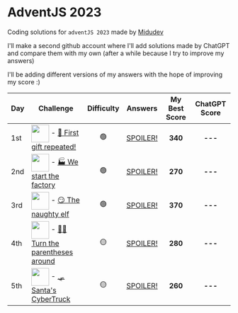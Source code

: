 # AdventJS 2023

Coding solutions for `adventJS 2023` made by [Midudev](https://github.com/midudev)

I'll make a second github account where I'll add solutions made by ChatGPT and compare them with my own (after a while because I try to improve my answers)

I'll be adding different versions of my answers with the hope of improving my score :)

| Day | Challenge | Difficulty | Answers | My Best Score | ChatGPT Score |
| --- | --------- | ---------- | ------- | -------- | ------------- |
| 1st | <img align="center" src="https://adventjs.dev/challenges-2023/1.png" width="40" style="object-fit: contain;" /> - [🎁 First gift repeated!](https://adventjs.dev/en/challenges/2023/1) | <center>🟢</center> | [SPOILER!](https://github.com/dportillo23/adventjs-2023/blob/master/challenges/1st/my-answers.ts) | <center><strong>340</strong></center> | <center><strong>---</strong></center> |
| 2nd | <img align="center" src="https://adventjs.dev/challenges-2023/2.png" width="40" style="object-fit: contain;" /> - [🏭 We start the factory](https://adventjs.dev/en/challenges/2023/2) | <center>🟢</center> | [SPOILER!](https://github.com/dportillo23/adventjs-2023/blob/master/challenges/2nd/my-answers.ts) | <center><strong>270</strong></center> | <center><strong>---</strong></center> |
| 3rd | <img align="center" src="https://adventjs.dev/challenges-2023/3.png" width="40" style="object-fit: contain;" /> - [😏 The naughty elf](https://adventjs.dev/en/challenges/2023/3) | <center>🟢</center> | [SPOILER!](https://github.com/dportillo23/adventjs-2023/blob/master/challenges/3rd/my-answers.ts) | <center><strong>370</strong></center> | <center><strong>---</strong></center> |
| 4th | <img align="center" src="https://adventjs.dev/challenges-2023/4.png" width="40" style="object-fit: contain;" /> - [😵‍💫 Turn the parentheses around](https://adventjs.dev/en/challenges/2023/4) | <center>🟡</center> | [SPOILER!](https://github.com/dportillo23/adventjs-2023/blob/master/challenges/4th/my-answers.ts) | <center><strong>280</strong></center> | <center><strong>---</strong></center> |
| 5th | <img align="center" src="https://adventjs.dev/challenges-2023/5.png" width="40" style="object-fit: contain;" /> - [🛷 Santa's CyberTruck](https://adventjs.dev/en/challenges/2023/5) | <center>🟡</center> | [SPOILER!](https://github.com/dportillo23/adventjs-2023/blob/master/challenges/5th/my-answers.ts) | <center><strong>260</strong></center> | <center><strong>---</strong></center> |
